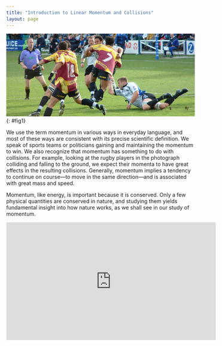 ```yaml
---
title: "Introduction to Linear Momentum and Collisions"
layout: page
---
```


![Rugby players colliding during a rugby match.](../resources/Figure_07_00_01.jpg "Each rugby player has great momentum, which will affect the outcome of their collisions with each other and the ground. (credit: ozzzie, Flickr)")
{: #fig1}

We use the term momentum in various ways in everyday language, and most of these
ways are consistent with its precise scientific definition. We speak of sports
teams or politicians gaining and maintaining the momentum to win. We also
recognize that momentum has something to do with collisions. For example,
looking at the rugby players in the photograph colliding and falling to the
ground, we expect their momenta to have great effects in the resulting
collisions. Generally, momentum implies a tendency to continue on course—to move
in the same direction—and is associated with great mass and speed.

Momentum, like energy, is important because it is conserved. Only a few physical
quantities are conserved in nature, and studying them yields fundamental insight
into how nature works, as we shall see in our study of momentum.

<div class="note" data-label="Video" markdown="1">
<iframe width="560" height="315" src="https://www.youtube.com/embed/hxMaoFcYSrw" frameborder="0" allow="accelerometer; autoplay; clipboard-write; encrypted-media; gyroscope; picture-in-picture" allowfullscreen></iframe>
</div>
